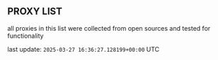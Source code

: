 ## PROXY LIST

all proxies in this list were collected from open sources and tested for functionality

last update: `2025-03-27 16:36:27.128199+00:00` UTC
